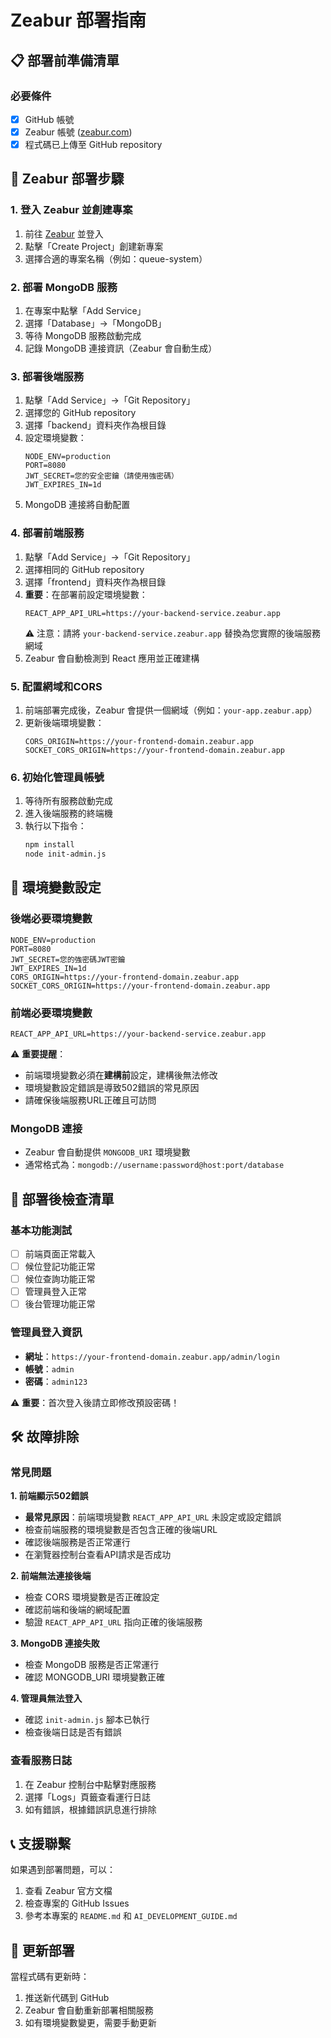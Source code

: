 # Zeabur 部署指南

## 📋 部署前準備清單

### 必要條件
- [x] GitHub 帳號
- [x] Zeabur 帳號 ([zeabur.com](https://zeabur.com))
- [x] 程式碼已上傳至 GitHub repository

## 🚀 Zeabur 部署步驟

### 1. 登入 Zeabur 並創建專案
1. 前往 [Zeabur](https://zeabur.com) 並登入
2. 點擊「Create Project」創建新專案
3. 選擇合適的專案名稱（例如：queue-system）

### 2. 部署 MongoDB 服務
1. 在專案中點擊「Add Service」
2. 選擇「Database」→「MongoDB」
3. 等待 MongoDB 服務啟動完成
4. 記錄 MongoDB 連接資訊（Zeabur 會自動生成）

### 3. 部署後端服務
1. 點擊「Add Service」→「Git Repository」
2. 選擇您的 GitHub repository
3. 選擇「backend」資料夾作為根目錄
4. 設定環境變數：
   ```
   NODE_ENV=production
   PORT=8080
   JWT_SECRET=您的安全密鑰（請使用強密碼）
   JWT_EXPIRES_IN=1d
   ```
5. MongoDB 連接將自動配置

### 4. 部署前端服務
1. 點擊「Add Service」→「Git Repository」
2. 選擇相同的 GitHub repository
3. 選擇「frontend」資料夾作為根目錄
4. **重要**：在部署前設定環境變數：
   ```
   REACT_APP_API_URL=https://your-backend-service.zeabur.app
   ```
   ⚠️ 注意：請將 `your-backend-service.zeabur.app` 替換為您實際的後端服務網域
5. Zeabur 會自動檢測到 React 應用並正確建構

### 5. 配置網域和CORS
1. 前端部署完成後，Zeabur 會提供一個網域（例如：`your-app.zeabur.app`）
2. 更新後端環境變數：
   ```
   CORS_ORIGIN=https://your-frontend-domain.zeabur.app
   SOCKET_CORS_ORIGIN=https://your-frontend-domain.zeabur.app
   ```

### 6. 初始化管理員帳號
1. 等待所有服務啟動完成
2. 進入後端服務的終端機
3. 執行以下指令：
   ```bash
   npm install
   node init-admin.js
   ```

## 🔧 環境變數設定

### 後端必要環境變數
```
NODE_ENV=production
PORT=8080
JWT_SECRET=您的強密碼JWT密鑰
JWT_EXPIRES_IN=1d
CORS_ORIGIN=https://your-frontend-domain.zeabur.app
SOCKET_CORS_ORIGIN=https://your-frontend-domain.zeabur.app
```

### 前端必要環境變數
```
REACT_APP_API_URL=https://your-backend-service.zeabur.app
```

⚠️ **重要提醒**：
- 前端環境變數必須在**建構前**設定，建構後無法修改
- 環境變數設定錯誤是導致502錯誤的常見原因
- 請確保後端服務URL正確且可訪問

### MongoDB 連接
- Zeabur 會自動提供 `MONGODB_URI` 環境變數
- 通常格式為：`mongodb://username:password@host:port/database`

## 🎯 部署後檢查清單

### 基本功能測試
- [ ] 前端頁面正常載入
- [ ] 候位登記功能正常
- [ ] 候位查詢功能正常
- [ ] 管理員登入正常
- [ ] 後台管理功能正常

### 管理員登入資訊
- **網址**：`https://your-frontend-domain.zeabur.app/admin/login`
- **帳號**：`admin`
- **密碼**：`admin123`

⚠️ **重要**：首次登入後請立即修改預設密碼！

## 🛠️ 故障排除

### 常見問題

**1. 前端顯示502錯誤**
- **最常見原因**：前端環境變數 `REACT_APP_API_URL` 未設定或設定錯誤
- 檢查前端服務的環境變數是否包含正確的後端URL
- 確認後端服務是否正常運行
- 在瀏覽器控制台查看API請求是否成功

**2. 前端無法連接後端**
- 檢查 CORS 環境變數是否正確設定
- 確認前端和後端的網域配置
- 驗證 `REACT_APP_API_URL` 指向正確的後端服務

**3. MongoDB 連接失敗**
- 檢查 MongoDB 服務是否正常運行
- 確認 MONGODB_URI 環境變數正確

**4. 管理員無法登入**
- 確認 `init-admin.js` 腳本已執行
- 檢查後端日誌是否有錯誤

### 查看服務日誌
1. 在 Zeabur 控制台中點擊對應服務
2. 選擇「Logs」頁籤查看運行日誌
3. 如有錯誤，根據錯誤訊息進行排除

## 📞 支援聯繫

如果遇到部署問題，可以：
1. 查看 Zeabur 官方文檔
2. 檢查專案的 GitHub Issues
3. 參考本專案的 `README.md` 和 `AI_DEVELOPMENT_GUIDE.md`

## 🔄 更新部署

當程式碼有更新時：
1. 推送新代碼到 GitHub
2. Zeabur 會自動重新部署相關服務
3. 如有環境變數變更，需要手動更新